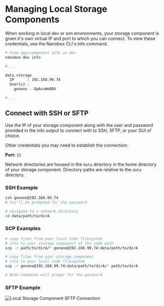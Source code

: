 # Managing Local Storage Components

When working in local dev or sim environments, your storage component is given it's own virtual IP and port to which you can connect. To view these credentials, use the Nanobox CLI's info command.

```bash
# View app/component info in dev
nanobox dev info

# ...

data.storage
  IP      : 192.168.99.74
  User(s) :
    gonano - OpAssWoRDX

# ...
```

## Connect with SSH or SFTP
Use the IP of your storage component along with the user and password provided in the info output to connect with to SSH, SFTP, or your GUI of choice.

Other credentials you may need to establish the connection:

**Port:** `22`

Network directories are housed in the `data` directory in the home directory of your storage component. Directory paths are relative to the `data` directory.

### SSH Example
```bash
ssh gonano@192.168.99.74
# You'll be prompted for the password

# navigate to a network directory
cd data/path/to/dirA
```

### SCP Examples
```bash
# copy files from your local code filesystem
# into to your storage component at the same path
scp -r path/to/dirA/* gonano@192.168.99.74:data/path/to/dirA

# copy files from your storage component
# into to your local code filesystem
scp -r gonano@192.168.99.74:data/path/to/dirA/* path/to/dirA

# Both commands will prompt for the password
```

### SFTP Example
![Local Storage Component SFTP Connection](/assets/storage/storage-sftp-local.png)
